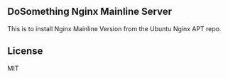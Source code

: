 DoSomething Nginx Mainline Server
---------------------------------

This is to install Nginx Mainline Version from the Ubuntu Nginx APT repo.

License
-------

MIT
